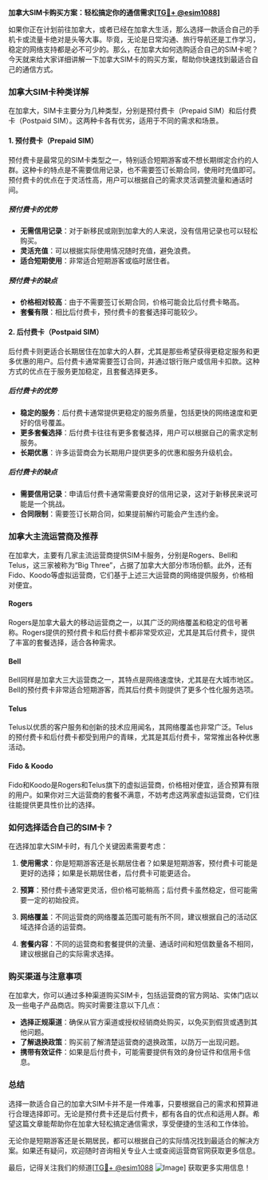 **加拿大SIM卡购买方案：轻松搞定你的通信需求[[TG💪+ @esim1088](https://t.me/s/esim1088)]**

如果你正在计划前往加拿大，或者已经在加拿大生活，那么选择一款适合自己的手机卡或流量卡绝对是头等大事。毕竟，无论是日常沟通、旅行导航还是工作学习，稳定的网络支持都是必不可少的。那么，在加拿大如何选购适合自己的SIM卡呢？今天就来给大家详细讲解一下加拿大SIM卡的购买方案，帮助你快速找到最适合自己的通信方式。

### **加拿大SIM卡种类详解**

在加拿大，SIM卡主要分为几种类型，分别是预付费卡（Prepaid SIM）和后付费卡（Postpaid SIM）。这两种卡各有优劣，适用于不同的需求和场景。

#### **1. 预付费卡（Prepaid SIM）**
预付费卡是最常见的SIM卡类型之一，特别适合短期游客或不想长期绑定合约的人群。这种卡的特点是不需要信用记录，也不需要签订长期合同，使用时充值即可。预付费卡的优点在于灵活性高，用户可以根据自己的需求灵活调整流量和通话时间。

##### **预付费卡的优势**
- **无需信用记录**：对于新移民或刚到加拿大的人来说，没有信用记录也可以轻松购买。
- **灵活充值**：可以根据实际使用情况随时充值，避免浪费。
- **适合短期使用**：非常适合短期游客或临时居住者。

##### **预付费卡的缺点**
- **价格相对较高**：由于不需要签订长期合同，价格可能会比后付费卡略高。
- **套餐有限**：相比后付费卡，预付费卡的套餐选择可能较少。

#### **2. 后付费卡（Postpaid SIM）**
后付费卡则更适合长期居住在加拿大的人群，尤其是那些希望获得更稳定服务和更多优惠的用户。后付费卡通常需要签订合同，并通过银行账户或信用卡扣款。这种方式的优点在于服务更加稳定，且套餐选择更多。

##### **后付费卡的优势**
- **稳定的服务**：后付费卡通常提供更稳定的服务质量，包括更快的网络速度和更好的信号覆盖。
- **更多套餐选择**：后付费卡往往有更多套餐选择，用户可以根据自己的需求定制服务。
- **长期优惠**：许多运营商会为长期用户提供更多的优惠和服务升级机会。

##### **后付费卡的缺点**
- **需要信用记录**：申请后付费卡通常需要良好的信用记录，这对于新移民来说可能是一个挑战。
- **合同限制**：需要签订长期合同，如果提前解约可能会产生违约金。

### **加拿大主流运营商及推荐**

在加拿大，主要有几家主流运营商提供SIM卡服务，分别是Rogers、Bell和Telus，这三家被称为“Big Three”，占据了加拿大大部分市场份额。此外，还有Fido、Koodo等虚拟运营商，它们基于上述三大运营商的网络提供服务，价格相对便宜。

#### **Rogers**
Rogers是加拿大最大的移动运营商之一，以其广泛的网络覆盖和稳定的信号著称。Rogers提供的预付费卡和后付费卡都非常受欢迎，尤其是其后付费卡，提供了丰富的套餐选择，适合各种需求。

#### **Bell**
Bell同样是加拿大三大运营商之一，其特点是网络速度快，尤其是在大城市地区。Bell的预付费卡非常适合短期游客，而其后付费卡则提供了更多个性化服务选项。

#### **Telus**
Telus以优质的客户服务和创新的技术应用闻名，其网络覆盖也非常广泛。Telus的预付费卡和后付费卡都受到用户的青睐，尤其是其后付费卡，常常推出各种优惠活动。

#### **Fido & Koodo**
Fido和Koodo是Rogers和Telus旗下的虚拟运营商，价格相对便宜，适合预算有限的用户。如果你对三大运营商的套餐不满意，不妨考虑这两家虚拟运营商，它们往往能提供更具性价比的选择。

### **如何选择适合自己的SIM卡？**

在选择加拿大SIM卡时，有几个关键因素需要考虑：

1. **使用需求**：你是短期游客还是长期居住者？如果是短期游客，预付费卡可能是更好的选择；如果是长期居住者，后付费卡可能更适合。
   
2. **预算**：预付费卡通常更灵活，但价格可能稍高；后付费卡虽然稳定，但可能需要一定的初始投资。

3. **网络覆盖**：不同运营商的网络覆盖范围可能有所不同，建议根据自己的活动区域选择合适的运营商。

4. **套餐内容**：不同的运营商和套餐提供的流量、通话时间和短信数量各不相同，建议根据自己的实际需求选择。

### **购买渠道与注意事项**

在加拿大，你可以通过多种渠道购买SIM卡，包括运营商的官方网站、实体门店以及一些电子产品商店。购买时需要注意以下几点：

- **选择正规渠道**：确保从官方渠道或授权经销商处购买，以免买到假货或遇到其他问题。
- **了解退换政策**：购买前了解清楚运营商的退换政策，以防万一出现问题。
- **携带有效证件**：如果是后付费卡，可能需要提供有效的身份证件和信用卡信息。

### **总结**

选择一款适合自己的加拿大SIM卡并不是一件难事，只要根据自己的需求和预算进行合理选择即可。无论是预付费卡还是后付费卡，都有各自的优点和适用人群。希望这篇文章能帮助你在加拿大轻松搞定通信需求，享受便捷的生活和工作体验。

无论你是短期游客还是长期居民，都可以根据自己的实际情况找到最适合的解决方案。如果还有疑问，欢迎随时咨询相关专业人士或查阅运营商官网获取更多信息。

最后，记得关注我们的频道[[TG💪+ @esim1088](https://t.me/s/esim1088) ![Image](https://i.postimg.cc/4NQfJmqS/Snipaste-2025-05-13-00-14-12.png)] 获取更多实用信息！